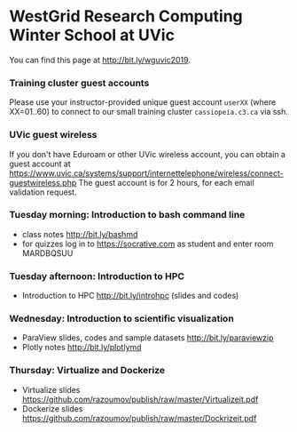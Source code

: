 # WestGrid Research Computing Winter School at UVic

You can find this page at http://bit.ly/wguvic2019.

### Training cluster guest accounts

Please use your instructor-provided unique guest account `userXX` (where XX=01..60) to connect to our
small training cluster `cassiopeia.c3.ca` via ssh.

### UVic guest wireless

If you don't have Eduroam or other UVic wireless account, you can obtain a guest account at
https://www.uvic.ca/systems/support/internettelephone/wireless/connect-guestwireless.php The guest
account is for 2 hours, for each email validation request.

### Tuesday morning: Introduction to bash command line

- class notes http://bit.ly/bashmd
- for quizzes log in to https://socrative.com as student and enter room MARDBQSUU

### Tuesday afternoon: Introduction to HPC

- Introduction to HPC http://bit.ly/introhpc (slides and codes)

### Wednesday: Introduction to scientific visualization

- ParaView slides, codes and sample datasets http://bit.ly/paraviewzip
- Plotly notes http://bit.ly/plotlymd

### Thursday: Virtualize and Dockerize

- Virtualize slides https://github.com/razoumov/publish/raw/master/Virtualizeit.pdf
- Dockerize slides https://github.com/razoumov/publish/raw/master/Dockrizeit.pdf

<!-- ### Friday: Foundations of parallel programming: introduction to the Chapel programming language -->

<!-- - slides http://bit.ly/chapeltop -->
<!-- - lecture notes: -->
<!--   - Chape base language https://github.com/razoumov/publish/blob/master/01-base.md -->
<!--   - task parallelism https://github.com/razoumov/publish/blob/master/02-task-parallelism.md -->
<!--   - data parallelism https://github.com/razoumov/publish/blob/master/03-domain-parallelism.md -->
